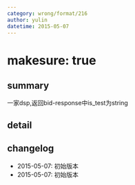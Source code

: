 ```yaml
---
category: wrong/format/216
author: yulin
datetime: 2015-05-07
---
```


# makesure: true

## summary

一家dsp,返回bid-response中is_test为string

## detail


## changelog

- 2015-05-07: 初始版本
- 2015-05-07: 初始版本
